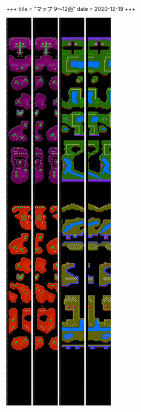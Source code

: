 +++
title = "マップ 9〜12面"
date = 2020-12-19
+++

![9面](ground-09.png) ![10面](ground-10.png) ![11面](ground-11.png) ![12面](ground-12.png)

